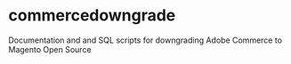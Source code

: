 # commercedowngrade
Documentation and and SQL scripts for downgrading Adobe Commerce to Magento Open Source
